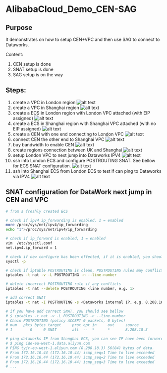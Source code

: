 # AlibabaCloud_Demo_CEN-SAG

## Purpose
It demonstrates on how to setup CEN+VPC and then use SAG to connect to Dataworks. 

Content:
1. CEN setup is done
2. SNAT setup is done
3. SAG setup is on the way


## Steps:
1. create a VPC in London region
![alt text](./screenshot/1-create_uk_vpc.jpg)
2. create a VPC in Shanghai region
![alt text](./screenshot/2-create_sh_vpc.jpg)
3. create a ECS in London region with London VPC attached (with EIP assigned)
![alt text](./screenshot/3-create_uk_ecs.jpg)
4. create a ECS in Shanghai region with Shanghai VPC attached (with no EIP assigned)
![alt text](./screenshot/4-create_sh_ecs.jpg)
5. create a CEN with one end connecting to London VPC
![alt text](./screenshot/5-create_cen.jpg)
6. connect CEN the other end to Shanghai VPC
![alt text](./screenshot/6-attach-cen-with-vpc.jpg)
7. buy bandwidth to enable CEN
![alt text](./screenshot/7-buy-cen-bandwith.jpg)
8. create regions connection between UK and Shanghai
![alt text](./screenshot/8-buy-cen-region-connection.jpg)
9. setup London VPC to next jump into Dataworks IPV4
![alt text](./screenshot/9-add-a-routing-entry-in-uk-region-for-next-jump.jpg)
10. ssh into London ECS and configure POSTROUTING SNAT. See bellow for ECS SNAT configuration.
![alt text](./screenshot/10-config_uk_ecs.jpg)
11. ssh into Shanghai ECS from London ECS to test if can ping to Dataworks via IPV4
![alt text](./screenshot/11-ping-dataworks-in-shanghai-ecs.jpg)



## SNAT configuration for DataWork next jump in CEN and VPC
```bash
# from a freshly created ECS

# check if ipv4 ip_forwarding is enabled, 1 = enabled
more /proc/sys/net/ipv4/ip_forwarding
echo "1">/proc/sys/net/ipv4/ip_forwarding

# check if ip_forward is enabled, 1 = enabled
vim  /etc/sysctl.conf
net.ipv4.ip_forward = 1

# check if new configure has been effected, if it is enabled, you should see "net.ipv4.ip_forward = 1"
sysctl -p

# check if iptable POSTROUTING is clean, POSTROUTING rules may conflict SNAT.
iptables -t nat -v -L POSTROUTING -n --line-number

# delete incorrect POSTROUTING rule if any conflicts
iptables -t nat --delete POSTROUTING <line number, e.g. 1>

# add correct SNAT
iptables -t nat -I POSTROUTING -s <Dataworks internal IP, e.g. 8.208.18.3> -j SNAT --to-source <your london ECS internal IP, e.g. 172.16.10.44>

# if you have add correct SNAT, you should see bellow 
# $ iptables -t nat -v -L POSTROUTING -n --line-number
# Chain POSTROUTING (policy ACCEPT 0 packets, 0 bytes)
# num   pkts bytes target     prot opt in     out     source               destination
# 1        0     0 SNAT       all  --  *      *       8.208.18.3           0.0.0.0/0            to:172.16.10.44

# ping dataworks IP from Shanghai ECS, you can see IP have been forwarded to London ECS. 
# $ ping ide-eu-west-1.data.aliyun.com
# PING tyjr-eu-west-1.aliyun.com (8.208.18.3) 56(84) bytes of data.
# From 172.16.10.44 (172.16.10.44) icmp_seq=1 Time to live exceeded
# From 172.16.10.44 (172.16.10.44) icmp_seq=2 Time to live exceeded
# From 172.16.10.44 (172.16.10.44) icmp_seq=3 Time to live exceeded
# ...

```